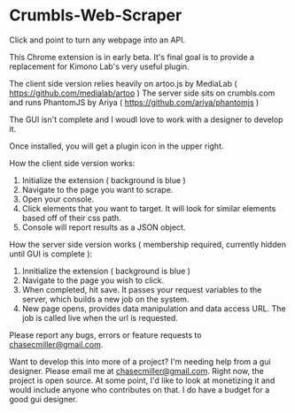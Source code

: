 # Crumbls-Web-Scraper
Click and point to turn any webpage into an API.

This Chrome extension is in early beta.   It's final goal is to provide a replacement for Kimono Lab's very useful plugin.

The client side version relies heavily on artoo.js by MediaLab ( https://github.com/medialab/artoo )
The server side sits on crumbls.com and runs PhantomJS by Ariya ( https://github.com/ariya/phantomjs )

The GUI isn't complete and I woudl love to work with a designer to develop it.

Once installed, you will get a plugin icon in the upper right.  

How the client side version works:
1) Initialize the extension ( background is blue )
2) Navigate to the page you want to scrape.
3) Open your console.
4) Click elements that you want to target.  It will look for similar elements based off of their css path.
5) Console will report results as a JSON object.

How the server side version works ( membership required, currently hidden until GUI is complete ):
1) Innitialize the extension ( background is blue )
2) Navigate to the page you wish to click.
3) When completed, hit save.  It passes your request variables to the server, which builds a new job on the system.
4) New page opens, provides data manipulation and data access URL.  The job is called live when the url is requested.

Please report any bugs, errors or feature requests to chasecmiller@gmail.com.

Want to develop this into more of a project?  I'm needing help from a gui designer.  Please email me at chasecmiller@gmail.com.  Right now, the project is open source.  At some point, I'd like to look at monetizing it and would include anyone who contributes on that.  I do have a budget for a good gui designer.

